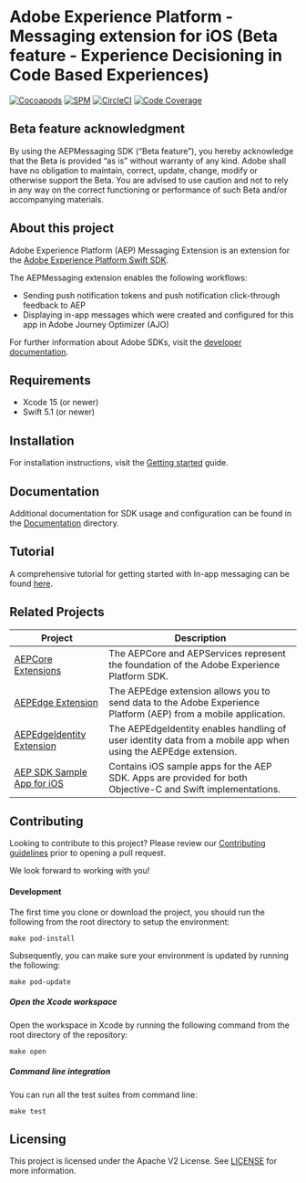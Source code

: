 # Adobe Experience Platform - Messaging extension for iOS (Beta feature - Experience Decisioning in Code Based Experiences)

[![Cocoapods](https://img.shields.io/github/v/release/adobe/aepsdk-messaging-ios?label=CocoaPods&logo=apple&logoColor=white&color=orange&sort=semver)](https://cocoapods.org/pods/AEPMessaging)
[![SPM](https://img.shields.io/github/v/release/adobe/aepsdk-messaging-ios?label=SPM&logo=apple&logoColor=white&color=orange&sort=semver)](https://github.com/adobe/aepsdk-messaging-ios/releases)
[![CircleCI](https://img.shields.io/circleci/project/github/adobe/aepsdk-messaging-ios/main.svg?logo=circleci&label=Build)](https://circleci.com/gh/adobe/workflows/aepsdk-messaging-ios)
[![Code Coverage](https://img.shields.io/codecov/c/github/adobe/aepsdk-messaging-ios/main.svg?logo=codecov&label=Coverage)](https://codecov.io/gh/adobe/aepsdk-messaging-ios/branch/main)

## Beta feature acknowledgment

By using the AEPMessaging SDK (“Beta feature”), you hereby acknowledge that the Beta is provided “as is” without warranty of any kind. Adobe shall have no obligation to maintain, correct, update, change, modify or otherwise support the Beta. You are advised to use caution and not to rely in any way on the correct functioning or performance of such Beta and/or accompanying materials.

## About this project

Adobe Experience Platform (AEP) Messaging Extension is an extension for the [Adobe Experience Platform Swift SDK](https://github.com/adobe/aepsdk-core-ios).

The AEPMessaging extension enables the following workflows:

- Sending push notification tokens and push notification click-through feedback to AEP
- Displaying in-app messages which were created and configured for this app in Adobe Journey Optimizer (AJO)

For further information about Adobe SDKs, visit the [developer documentation](https://developer.adobe.com/client-sdks/documentation/).

## Requirements
- Xcode 15 (or newer)
- Swift 5.1 (or newer)

## Installation

For installation instructions, visit the [Getting started](./Documentation/sources/getting-started.md) guide.

## Documentation

Additional documentation for SDK usage and configuration can be found in the [Documentation](./Documentation/README.md) directory.

## Tutorial

A comprehensive tutorial for getting started with In-app messaging can be found [here](https://opensource.adobe.com/aepsdk-messaging-ios/#/tutorials/README).

## Related Projects

| Project                                                      | Description                                                  |
| ------------------------------------------------------------ | ------------------------------------------------------------ |
| [AEPCore Extensions](https://github.com/adobe/aepsdk-core-ios) | The AEPCore and AEPServices represent the foundation of the Adobe Experience Platform SDK. |
| [AEPEdge Extension](https://github.com/adobe/aepsdk-edge-ios) | The AEPEdge extension allows you to send data to the Adobe Experience Platform (AEP) from a mobile application. |
| [AEPEdgeIdentity Extension](https://github.com/adobe/aepsdk-edgeidentity-ios) | The AEPEdgeIdentity enables handling of user identity data from a mobile app when using the AEPEdge extension. |
| [AEP SDK Sample App for iOS](https://github.com/adobe/aepsdk-sample-app-ios) | Contains iOS sample apps for the AEP SDK. Apps are provided for both Objective-C and Swift implementations. |

## Contributing
Looking to contribute to this project? Please review our [Contributing guidelines](./.github/CONTRIBUTING.md) prior to opening a pull request.

We look forward to working with you!

#### Development

The first time you clone or download the project, you should run the following from the root directory to setup the environment:

~~~
make pod-install
~~~

Subsequently, you can make sure your environment is updated by running the following:

~~~
make pod-update
~~~

##### Open the Xcode workspace
Open the workspace in Xcode by running the following command from the root directory of the repository:

~~~
make open
~~~

##### Command line integration

You can run all the test suites from command line:

~~~
make test
~~~

## Licensing
This project is licensed under the Apache V2 License. See [LICENSE](./LICENSE) for more information.
